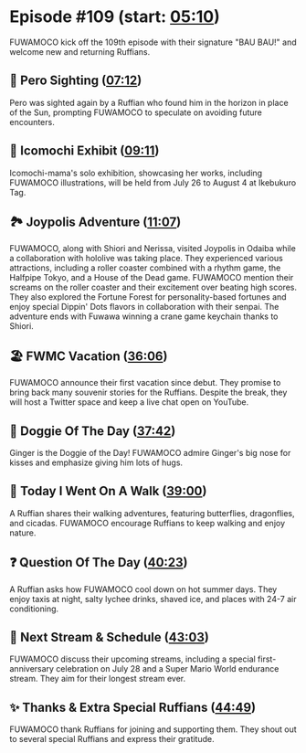 # Episode #109 (start: [05:10](https://youtu.be/s7Kr21O49Vg?t=05m10s))

FUWAMOCO kick off the 109th episode with their signature "BAU BAU!" and welcome new and returning Ruffians.

## 👀 Pero Sighting ([07:12](https://youtu.be/s7Kr21O49Vg?t=07m12s))

Pero was sighted again by a Ruffian who found him in the horizon in place of the Sun, prompting FUWAMOCO to speculate on avoiding future encounters.

## 🍡 Icomochi Exhibit ([09:11](https://youtu.be/s7Kr21O49Vg?t=09m11s))

Icomochi-mama's solo exhibition, showcasing her works, including FUWAMOCO illustrations, will be held from July 26 to August 4 at Ikebukuro Tag.

## 🏞️ Joypolis Adventure ([11:07](https://youtu.be/s7Kr21O49Vg?t=11m07s))

FUWAMOCO, along with Shiori and Nerissa, visited Joypolis in Odaiba while a collaboration with hololive was taking place. They experienced various attractions, including a roller coaster combined with a rhythm game, the Halfpipe Tokyo, and a House of the Dead game. FUWAMOCO mention their screams on the roller coaster and their excitement over beating high scores. They also explored the Fortune Forest for personality-based fortunes and enjoy special Dippin' Dots flavors in collaboration with their senpai. The adventure ends with Fuwawa winning a crane game keychain thanks to Shiori.

## 🏖️ FWMC Vacation ([36:06](https://youtu.be/s7Kr21O49Vg?t=36m06s))

FUWAMOCO announce their first vacation since debut. They promise to bring back many souvenir stories for the Ruffians. Despite the break, they will host a Twitter space and keep a live chat open on YouTube.

## 🐶 Doggie Of The Day ([37:42](https://youtu.be/s7Kr21O49Vg?t=37m42s))

Ginger is the Doggie of the Day! FUWAMOCO admire Ginger's big nose for kisses and emphasize giving him lots of hugs.

## 🚶 Today I Went On A Walk ([39:00](https://youtu.be/s7Kr21O49Vg?t=39m00s))

A Ruffian shares their walking adventures, featuring butterflies, dragonflies, and cicadas. FUWAMOCO encourage Ruffians to keep walking and enjoy nature.

## ❓ Question Of The Day ([40:23](https://youtu.be/s7Kr21O49Vg?t=40m23s))

A Ruffian asks how FUWAMOCO cool down on hot summer days. They enjoy taxis at night, salty lychee drinks, shaved ice, and places with 24-7 air conditioning.

## 📅 Next Stream & Schedule ([43:03](https://youtu.be/s7Kr21O49Vg?t=43m03s))

FUWAMOCO discuss their upcoming streams, including a special first-anniversary celebration on July 28 and a Super Mario World endurance stream. They aim for their longest stream ever.

## ✨ Thanks & Extra Special Ruffians ([44:49](https://youtu.be/s7Kr21O49Vg?t=44m49s))

FUWAMOCO thank Ruffians for joining and supporting them. They shout out to several special Ruffians and express their gratitude.
